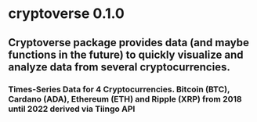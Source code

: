 # cryptoverse 0.1.0

## Cryptoverse package provides data (and maybe functions in the future) to quickly visualize and analyze data from several cryptocurrencies.

### Times-Series Data for 4 Cryptocurrencies. Bitcoin (BTC), Cardano (ADA), Ethereum (ETH) and Ripple (XRP) from 2018 until 2022 derived via Tiingo API

